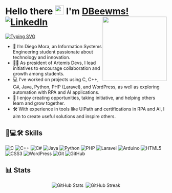 # Hello there <img src="https://media.giphy.com/media/hvRJCLFzcasrR4ia7z/giphy.gif" width="28"> I'm [DBeewms!](https://github.com/DBeewms) &ensp; [![LinkedIn](https://img.shields.io/badge/linkedin-%230077B5.svg?style=for-the-badge&logo=linkedin&logoColor=white)](https://www.linkedin.com/in/dbeewms/?locale=en_US) <img src="https://c.tenor.com/TifjMVm3l-YAAAAd/tenor.gif" width="200" align="right">

<a href="https://git.io/typing-svg"><img src="https://readme-typing-svg.herokuapp.com?font=Fira+Code&pause=1000&color=FFC857&width=435&lines=Systems+Engineering+Student;Full-Stack+%26+Automation;President+of+Artemis-Devs;Teaching+is+Learning" alt="Typing SVG" /></a>

- 🌟 I’m Diego Mora, an Information Systems Engineering student passionate about technology and innovation.
- 👨‍💻 As president of Artemis Devs, I lead initiatives to encourage collaboration and growth among students.
- 💻 I’ve worked on projects using C, C++, C#, Java, Python, PHP (Laravel), and WordPress, as well as exploring automation with RPA and AI applications.
- 🚀 I enjoy creating opportunities, taking initiative, and helping others learn and grow together.
- 🛠️ With experience in tools like UiPath and certifications in RPA and AI, I aim to create useful solutions and inspire others.

## 🚀💻🛠️ Skills

![C](https://img.shields.io/badge/c-%2300599C.svg?style=for-the-badge&logo=c&logoColor=white)
![C++](https://img.shields.io/badge/c++-%2300599C.svg?style=for-the-badge&logo=c%2B%2B&logoColor=white)
![C#](https://img.shields.io/badge/c%23-%23239120.svg?style=for-the-badge&logo=csharp&logoColor=white)
![Java](https://img.shields.io/badge/java-%23ED8B00.svg?style=for-the-badge&logo=openjdk&logoColor=white)
![Python](https://img.shields.io/badge/python-3670A0?style=for-the-badge&logo=python&logoColor=ffdd54)
![PHP](https://img.shields.io/badge/php-%23777BB4.svg?style=for-the-badge&logo=php&logoColor=white)
![Laravel](https://img.shields.io/badge/laravel-%23FF2D20.svg?style=for-the-badge&logo=laravel&logoColor=white)
![Arduino](https://img.shields.io/badge/-Arduino-00979D?style=for-the-badge&logo=Arduino&logoColor=white)
![HTML5](https://img.shields.io/badge/html5-%23E34F26.svg?style=for-the-badge&logo=html5&logoColor=white)
![CSS3](https://img.shields.io/badge/css3-%231572B6.svg?style=for-the-badge&logo=css3&logoColor=white)
![WordPress](https://img.shields.io/badge/WordPress-%23117AC9.svg?style=for-the-badge&logo=WordPress&logoColor=white)
![Git](https://img.shields.io/badge/git-%23F05033.svg?style=for-the-badge&logo=git&logoColor=white)
![GitHub](https://img.shields.io/badge/github-%23121011.svg?style=for-the-badge&logo=github&logoColor=white)

## 📊 Stats

<p align="center">
  <div style="display: flex; justify-content: center; align-items: center;">
    <img src="https://github-readme-stats.vercel.app/api?username=DBeewms&show_icons=true&title_color=7A7ADB&icon_color=2234AE&text_color=D3D3D3&bg_color=0,000000,130F40&locale=en" alt="GitHub Stats" />
    &ensp;
    <img src="https://github-readme-streak-stats.herokuapp.com/?user=DBeewms&background=000000&stroke=130F40&ring=2234AE&fire=D3D3D3&currStreakNum=D3D3D3&sideNums=D3D3D3&currStreakLabel=D3D3D3&sideLabels=D3D3D3&dates=D3D3D3" alt="GitHub Streak" />
  </div>
</p>
